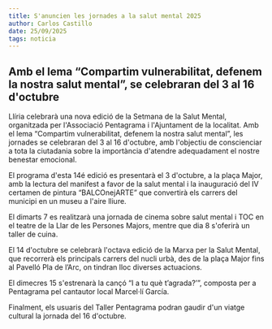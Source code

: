 ```yaml
---
title: S'anuncien les jornades a la salut mental 2025
author: Carlos Castillo
date: 25/09/2025
tags: noticia
---
```


## Amb el lema “Compartim vulnerabilitat, defenem la nostra salut mental”, se celebraran del 3 al 16 d'octubre


Llíria celebrarà una nova edició de la Setmana de la Salut Mental, organitzada per l'Associació Pentagrama i l'Ajuntament de la localitat. Amb el lema “Compartim vulnerabilitat, defenem la nostra salut mental”, les jornades se celebraran del 3 al 16 d'octubre, amb l'objectiu de conscienciar a tota la ciutadania sobre la importància d'atendre adequadament el nostre benestar emocional.

El programa d'esta 14é edició es presentarà el 3 d'octubre, a la plaça Major, amb la lectura del manifest a favor de la salut mental i la inauguració del IV certamen de pintura “BALCOnejARTE” que convertirà els carrers del municipi en un museu a l'aire lliure.

El dimarts 7 es realitzarà una jornada de cinema sobre salut mental i TOC en el teatre de la Llar de les Persones Majors, mentre que dia 8 s'oferirà un taller de cuina.

El 14 d'octubre se celebrarà l'octava edició de la Marxa per la Salut Mental, que recorrerà els principals carrers del nucli urbà, des de la plaça Major fins al Pavelló Pla de l’Arc, on tindran lloc diverses actuacions.

El dimecres 15 s'estrenarà la cançó “I a tu què t’agrada?’”, composta per a Pentagrama pel cantautor local Marcel·lí García.

Finalment, els usuaris del Taller Pentagrama podran gaudir d'un viatge cultural la jornada del 16 d'octubre.

